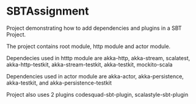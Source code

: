 # SBTAssignment

Project demonstrating how to add dependencies and plugins in a SBT Project.

The project contains root module, http module and actor module. 

Dependecies used in htttp module are akka-http, akka-stream, scalatest, akka-http-testkit, akka-stream-testkit, akka-testkit, mockito-scala

Dependencies used in actor module are akka-actor, akka-persistence, akka-testkit, and akka-persistence-testkit

Project also uses 2 plugins codesquad-sbt-plugin, scalastyle-sbt-plugin
